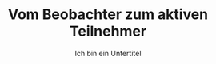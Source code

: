 ---
layout: trend
title: Vom Beobachter zum aktiven Teilnehmer
subtitle: Ich bin ein Untertitel
teaser-img: "../img/editorial.svg"
---
